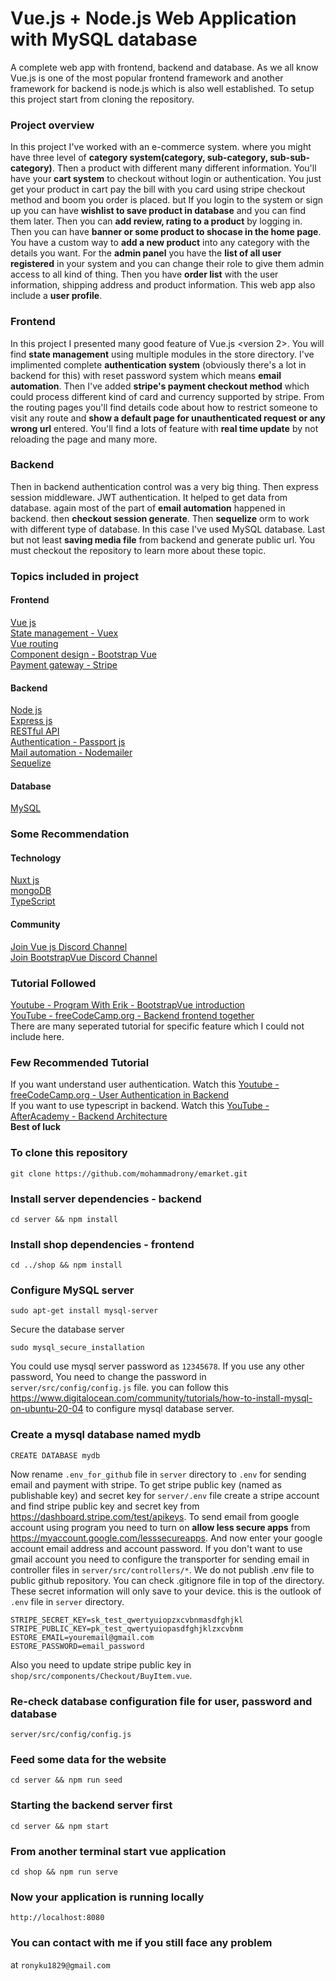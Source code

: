 # Vue.js + Node.js Web Application with MySQL database
A complete web app with frontend, backend and database. As we all know Vue.js is one of the most popular frontend framework and another framework for backend is node.js which is also well established. To setup this project start from cloning the repository.
### Project overview
In this project I've worked with an e-commerce system. where you might have three level of **category system(category, sub-category, sub-sub-category)**. Then a product with different many different information. You'll have your **cart system** to checkout without login or authentication. You just get your product in cart pay the bill with you card using stripe checkout method and boom you order is placed. but If you login to the system or sign up you can have **wishlist to save product in database** and you can find them later. Then you can **add review, rating to a product** by logging in. Then you can have **banner or some product to shocase in the home page**. You have a custom way to **add a new product** into any category with the details you want. For the **admin panel** you have the **list of all user registered** in your system and you can change their role to give them admin access to all kind of thing. Then you have **order list** with the user information, shipping address and product information. This web app also include a **user profile**.
### Frontend
In this project I presented many good feature of Vue.js <version 2>. You will find **state management** using multiple modules in the store directory. I've implimented complete **authentication system** (obviously there's a lot in backend for this) with reset password system which means **email automation**. Then I've added **stripe's payment checkout method** which could process different kind of card and currency supported by stripe. From the routing pages you'll find details code about how to restrict someone to visit any route and **show a default page for unauthenticated request or any wrong url** entered. You'll find a lots of feature with **real time update** by not reloading the page and many more. 
### Backend
Then in backend authentication control was a very big thing. Then express session middleware. JWT authentication. It helped to get data from database. again most of the part of **email automation** happened in backend. then **checkout session generate**. Then **sequelize** orm to work with different type of database. In this case I've used MySQL database. Last but not least **saving media file** from backend and generate public url. You must checkout the repository to learn more about these topic.
### Topics included in project
#### Frontend
[Vue js](https://vuejs.org/)\
[State management - Vuex](https://vuex.vuejs.org/)\
[Vue routing](https://vuejs.org/v2/guide/routing.html)\
[Component design - Bootstrap Vue](https://bootstrap-vue.org/)\
[Payment gateway - Stripe](https://stripe.com/)
#### Backend
[Node js](https://nodejs.org/en/)\
[Express js](http://expressjs.com/)\
[RESTful API](https://en.wikipedia.org/wiki/Representational_state_transfer)\
[Authentication - Passport js](http://www.passportjs.org/)\
[Mail automation - Nodemailer](https://nodemailer.com/about/)\
[Sequelize](https://sequelize.org/)
#### Database
[MySQL](https://www.mysql.com/)
### Some Recommendation
#### Technology
[Nuxt js](https://nuxtjs.org/)\
[mongoDB](https://www.mongodb.com/)\
[TypeScript](https://www.typescriptlang.org/)
#### Community
[Join Vue js Discord Channel](https://chat.vuejs.org/)\
[Join BootstrapVue Discord Channel](https://discord.gg/j2Mtcny)
### Tutorial Followed
[Youtube -  Program With Erik - BootstrapVue introduction](https://www.youtube.com/watch?v=-DyKeMa5tYY&list=PL-lxoPS_1OXWb4BlDuSsUrkq66hM5pG33)\
[YouTube - freeCodeCamp.org - Backend frontend together](https://www.youtube.com/watch?v=Fa4cRMaTDUI&list=PLWKjhJtqVAbnadueQ-C5keMQQiQau_i0D)\
There are many seperated tutorial for specific feature which I could not include here.
### Few Recommended Tutorial
If you want understand user authentication. Watch this [Youtube - freeCodeCamp.org - User Authentication in Backend](https://www.youtube.com/watch?v=F-sFp_AvHc8)\
If you want to use typescript in backend. Watch this [YouTube - AfterAcademy - Backend Architecture](https://www.youtube.com/watch?v=F-sFp_AvHc8)\
**Best of luck**
### To clone this repository
```
git clone https://github.com/mohammadrony/emarket.git
```
### Install server dependencies - backend
```
cd server && npm install
```
### Install shop dependencies - frontend
```
cd ../shop && npm install
```
### Configure MySQL server
```
sudo apt-get install mysql-server
```
Secure the database server
```
sudo mysql_secure_installation
```
You could use mysql server password as `12345678`. If you use any other password, You need to change the password in `server/src/config/config.js` file.
you can follow this https://www.digitalocean.com/community/tutorials/how-to-install-mysql-on-ubuntu-20-04 to configure mysql database server. 
### Create a mysql database named mydb
```
CREATE DATABASE mydb
``` 
Now rename `.env_for_github` file in `server` directory to `.env` for sending email and payment with stripe. To get stripe public key (named as publishable key) and secret key for `server/.env` file create a stripe account and find stripe public key and secret key from https://dashboard.stripe.com/test/apikeys. To send email from google account using program you need to turn on **allow less secure apps** from https://myaccount.google.com/lesssecureapps. And now enter your google account email address and account password. If you don't want to use gmail account you need to configure the transporter for sending email in controller files in `server/src/controllers/*`. We do not publish .env file to public github repository. You can check .gitignore file in top of the directory. These secret information will only save to your device. this is the outlook of `.env` file in `server` directory.
```
STRIPE_SECRET_KEY=sk_test_qwertyuiopzxcvbnmasdfghjkl
STRIPE_PUBLIC_KEY=pk_test_qwertyuiopasdfghjklzxcvbnm
ESTORE_EMAIL=youremail@gmail.com
ESTORE_PASSWORD=email_password
```
Also you need to update stripe public key in `shop/src/components/Checkout/BuyItem.vue`.
### Re-check database configuration file for user, password and database
```
server/src/config/config.js
```
### Feed some data for the website
```
cd server && npm run seed
```
### Starting the backend server first
```
cd server && npm start
```
### From another terminal start vue application
```
cd shop && npm run serve
```
### Now your application is running locally
```
http://localhost:8080
```
### You can contact with me if you still face any problem
at `ronyku1829@gmail.com`
